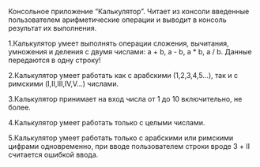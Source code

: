 Консольное приложение “Калькулятор”. Читает из консоли введенные пользователем арифметические операции и выводит в консоль результат их выполнения.

1.Калькулятор умеет выполнять операции сложения, вычитания, умножения и деления с двумя числами: a + b, a - b, a * b, a / b. Данные передаются в одну строку! 
 
2.Калькулятор умеет работать как с арабскими (1,2,3,4,5…), так и с римскими (I,II,III,IV,V…) числами.

3.Калькулятор принимает на вход числа от 1 до 10 включительно, не более. 

4.Калькулятор умеет работать только с целыми числами.

5.Калькулятор умеет работать только с арабскими или римскими цифрами одновременно, при вводе пользователем строки вроде 3 + II считается ошибкой ввода.


